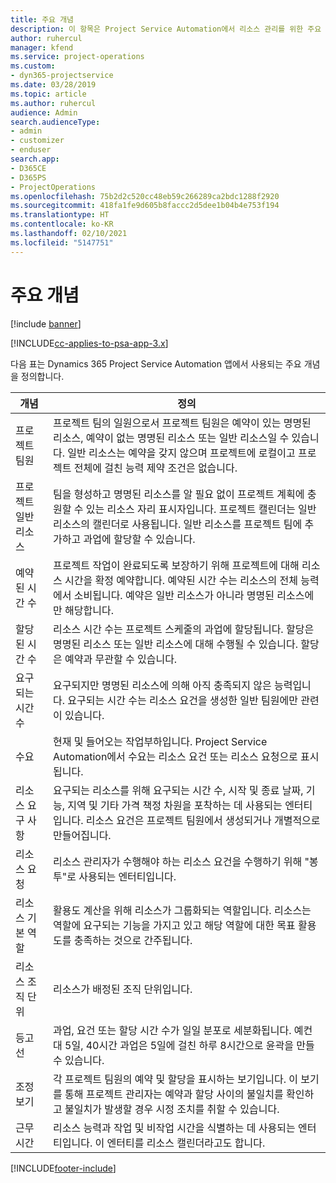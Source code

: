 ```yaml
---
title: 주요 개념
description: 이 항목은 Project Service Automation에서 리소스 관리를 위한 주요 개념에 대한 정보를 제공합니다.
author: ruhercul
manager: kfend
ms.service: project-operations
ms.custom:
- dyn365-projectservice
ms.date: 03/28/2019
ms.topic: article
ms.author: ruhercul
audience: Admin
search.audienceType:
- admin
- customizer
- enduser
search.app:
- D365CE
- D365PS
- ProjectOperations
ms.openlocfilehash: 75b2d2c520cc48eb59c266289ca2bdc1288f2920
ms.sourcegitcommit: 418fa1fe9d605b8faccc2d5dee1b04b4e753f194
ms.translationtype: HT
ms.contentlocale: ko-KR
ms.lasthandoff: 02/10/2021
ms.locfileid: "5147751"
---
```

# <a name="key-concepts"></a>주요 개념

[!include [banner](../includes/psa-now-project-operations.md)]

[!INCLUDE[cc-applies-to-psa-app-3.x](../includes/cc-applies-to-psa-app-3x.md)]

다음 표는 Dynamics 365 Project Service Automation 앱에서 사용되는 주요 개념을 정의합니다.

| 개념                    | 정의 |
|----------------------------|------------|
| 프로젝트 팀원        | 프로젝트 팀의 일원으로서 프로젝트 팀원은 예약이 있는 명명된 리소스, 예약이 없는 명명된 리소스 또는 일반 리소스일 수 있습니다. 일반 리소스는 예약을 갖지 않으며 프로젝트에 로컬이고 프로젝트 전체에 걸친 능력 제약 조건은 없습니다. |
| 프로젝트 일반 리소스   | 팀을 형성하고 명명된 리소스를 알 필요 없이 프로젝트 계획에 충원할 수 있는 리소스 자리 표시자입니다. 프로젝트 캘린더는 일반 리소스의 캘린더로 사용됩니다. 일반 리소스를 프로젝트 팀에 추가하고 과업에 할당할 수 있습니다. |
| 예약된 시간 수               | 프로젝트 작업이 완료되도록 보장하기 위해 프로젝트에 대해 리소스 시간을 확정 예약합니다. 예약된 시간 수는 리소스의 전체 능력에서 소비됩니다. 예약은 일반 리소스가 아니라 명명된 리소스에만 해당합니다. |
| 할당된 시간 수             | 리소스 시간 수는 프로젝트 스케줄의 과업에 할당됩니다. 할당은 명명된 리소스 또는 일반 리소스에 대해 수행될 수 있습니다. 할당은 예약과 무관할 수 있습니다. |
| 요구되는 시간 수             | 요구되지만 명명된 리소스에 의해 아직 충족되지 않은 능력입니다. 요구되는 시간 수는 리소스 요건을 생성한 일반 팀원에만 관련이 있습니다. |
| 수요                     | 현재 및 들어오는 작업부하입니다. Project Service Automation에서 수요는 리소스 요건 또는 리소스 요청으로 표시됩니다. |
| 리소스 요구 사항       | 요구되는 리소스를 위해 요구되는 시간 수, 시작 및 종료 날짜, 기능, 지역 및 기타 가격 책정 차원을 포착하는 데 사용되는 엔터티입니다. 리소스 요건은 프로젝트 팀원에서 생성되거나 개별적으로 만들어집니다. |
| 리소스 요청           | 리소스 관리자가 수행해야 하는 리소스 요건을 수행하기 위해 "봉투"로 사용되는 엔터티입니다. |
| 리소스 기본 역할      | 활용도 계산을 위해 리소스가 그룹화되는 역할입니다. 리소스는 역할에 요구되는 기능을 가지고 있고 해당 역할에 대한 목표 활용도를 충족하는 것으로 간주됩니다. |
| 리소스 조직 단위 | 리소스가 배정된 조직 단위입니다. |
| 등고선                    | 과업, 요건 또는 할당 시간 수가 일일 분포로 세분화됩니다. 예컨대 5일, 40시간 과업은 5일에 걸친 하루 8시간으로 윤곽을 만들 수 있습니다. |
| 조정 보기        | 각 프로젝트 팀원의 예약 및 할당을 표시하는 보기입니다. 이 보기를 통해 프로젝트 관리자는 예약과 할당 사이의 불일치를 확인하고 불일치가 발생할 경우 시정 조치를 취할 수 있습니다. |
| 근무 시간                 | 리소스 능력과 작업 및 비작업 시간을 식별하는 데 사용되는 엔터티입니다. 이 엔터티를 리소스 캘린더라고도 합니다. |


[!INCLUDE[footer-include](../includes/footer-banner.md)]
